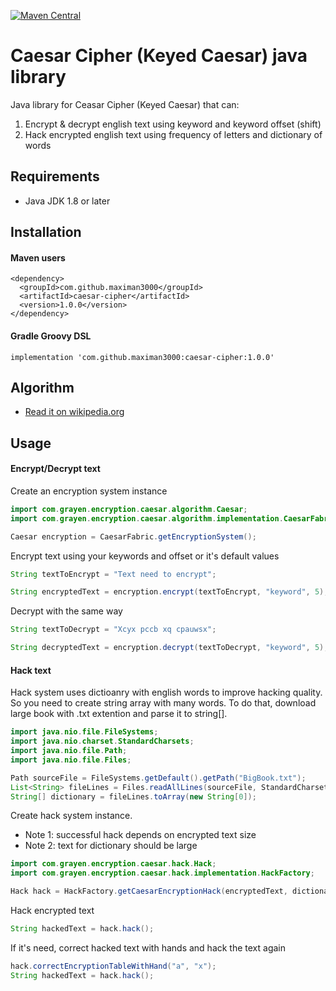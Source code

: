 [![Maven Central](https://img.shields.io/maven-central/v/com.github.maximan3000/caesar-cipher.svg?label=Maven%20Central)](https://search.maven.org/search?q=g:%22com.github.maximan3000%22%20AND%20a:%22caesar-cipher%22)
# Caesar Cipher (Keyed Caesar) java library

Java library for Ceasar Cipher (Keyed Caesar) that can:

1. Encrypt & decrypt english text using keyword and keyword offset (shift)
2. Hack encrypted english text using frequency of letters and dictionary of words

## Requirements

* Java JDK 1.8 or later

## Installation

#### Maven users
```
<dependency>
  <groupId>com.github.maximan3000</groupId>
  <artifactId>caesar-cipher</artifactId>
  <version>1.0.0</version>
</dependency>
```

#### Gradle Groovy DSL
```
implementation 'com.github.maximan3000:caesar-cipher:1.0.0'
```

## Algorithm

* [Read it on wikipedia.org](https://en.wikipedia.org/wiki/Caesar_cipher)

## Usage

#### Encrypt/Decrypt text

Create an encryption system instance
```java
import com.grayen.encryption.caesar.algorithm.Caesar;
import com.grayen.encryption.caesar.algorithm.implementation.CaesarFabric;

Caesar encryption = CaesarFabric.getEncryptionSystem();
```

Encrypt text using your keywords and offset or it's default values
```java
String textToEncrypt = "Text need to encrypt";

String encryptedText = encryption.encrypt(textToEncrypt, "keyword", 5);
```

Decrypt with the same way
```java
String textToDecrypt = "Xcyx pccb xq cpauwsx";

String decryptedText = encryption.decrypt(textToDecrypt, "keyword", 5);
```

#### Hack text

Hack system uses dictioanry with english words to improve hacking quality.
So you need to create string array with many words.
To do that, download large book with .txt extention and parse it to string[].


```java
import java.nio.file.FileSystems;
import java.nio.charset.StandardCharsets;
import java.nio.file.Path;
import java.nio.file.Files;

Path sourceFile = FileSystems.getDefault().getPath("BigBook.txt");
List<String> fileLines = Files.readAllLines(sourceFile, StandardCharsets.UTF_8);
String[] dictionary = fileLines.toArray(new String[0]);
```

Create hack system instance. 
* Note 1: successful hack depends on encrypted text size
* Note 2: text for dictionary should be large
```java
import com.grayen.encryption.caesar.hack.Hack;
import com.grayen.encryption.caesar.hack.implementation.HackFactory;

Hack hack = HackFactory.getCaesarEncryptionHack(encryptedText, dictionary);
```

Hack encrypted text
```java
String hackedText = hack.hack();
```

If it's need, correct hacked text with hands and hack the text again
```java
hack.correctEncryptionTableWithHand("a", "x");
String hackedText = hack.hack();
```
